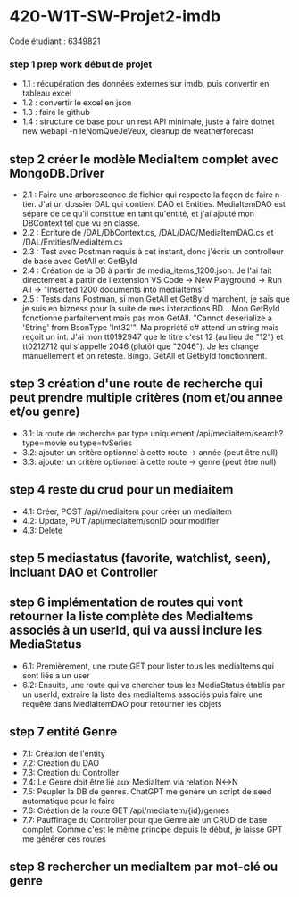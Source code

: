 # 420-W1T-SW-Projet2-imdb
Code étudiant : 6349821

### step 1 prep work début de projet
- 1.1 : récupération des données externes sur imdb, puis convertir en tableau excel
- 1.2 : convertir le excel en json
- 1.3 : faire le github
- 1.4 : structure de base pour un rest API minimale, juste à faire dotnet new webapi -n leNomQueJeVeux, cleanup de weatherforecast

## step 2 créer le modèle MediaItem complet avec MongoDB.Driver
- 2.1 : Faire une arborescence de fichier qui respecte la façon de faire n-tier. J'ai un dossier DAL qui contient DAO et Entities. MediaItemDAO est séparé de ce qu'il constitue en tant qu'entité, et j'ai ajouté mon DBContext tel que vu en classe.
- 2.2 : Écriture de /DAL/DbContext.cs, /DAL/DAO/MediaItemDAO.cs et /DAL/Entities/MediaItem.cs
- 2.3 : Test avec Postman requis à cet instant, donc j'écris un controlleur de base avec GetAll et GetById
- 2.4 : Création de la DB à partir de media_items_1200.json. Je l'ai fait directement a partir de l'extension VS Code -> New Playground -> Run All -> "Inserted 1200 documents into mediaItems"
- 2.5 : Tests dans Postman, si mon GetAll et GetById marchent, je sais que je suis en bizness pour la suite de mes interactions BD... Mon GetById fonctionne parfaitement mais pas mon GetAll. "Cannot deserialize a 'String' from BsonType 'Int32'". Ma propriété c# attend un string mais reçoit un int. J'ai mon tt0192947 que le titre c'est 12 (au lieu de "12") et tt0212712 qui s'appelle 2046 (plutôt que "2046"). Je les change manuellement et on reteste. Bingo. GetAll et GetById fonctionnent.

## step 3 création d'une route de recherche qui peut prendre multiple critères (nom et/ou annee et/ou genre)
- 3.1: la route de recherche par type uniquement /api/mediaitem/search?type=movie ou type=tvSeries
- 3.2: ajouter un critère optionnel à cette route -> année (peut être null)
- 3.3: ajouter un critère optionnel à cette route -> genre (peut être null)

## step 4 reste du crud pour un mediaitem
- 4.1: Créer, POST /api/mediaitem pour créer un mediaitem
- 4.2: Update, PUT /api/mediaitem/sonID pour modifier
- 4.3: Delete

## step 5 mediastatus (favorite, watchlist, seen), incluant DAO et Controller

## step 6 implémentation de routes qui vont retourner la liste complète des MediaItems associés à un userId, qui va aussi inclure les MediaStatus
- 6.1: Premièrement, une route GET pour lister tous les mediaItems qui sont liés a un user
- 6.2: Ensuite, une route qui va chercher tous les MediaStatus établis par un userId, extraire la liste des mediaItems associés puis faire une requête dans MediaItemDAO pour retourner les objets

## step 7 entité Genre
- 7.1: Création de l'entity
- 7.2: Creation du DAO
- 7.3: Creation du Controller
- 7.4: Le Genre doit être lié aux MediaItem via relation N<->N
- 7.5: Peupler la DB de genres. ChatGPT me génère un script de seed automatique pour le faire
- 7.6: Création de la route GET /api/mediaitem/{id}/genres
- 7.7: Pauffinage du Controller pour que Genre aie un CRUD de base complet. Comme c'est le même principe depuis le début, je laisse GPT me générer ces routes

## step 8 rechercher un mediaItem par mot-clé ou genre
